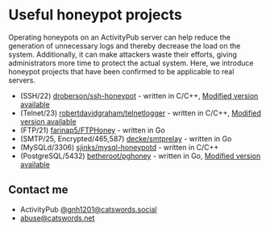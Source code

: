 # Useful honeypot projects

Operating honeypots on an ActivityPub server can help reduce the generation of unnecessary logs and thereby decrease the load on the system. Additionally, it can make attackers waste their efforts, giving administrators more time to protect the actual system. Here, we introduce honeypot projects that have been confirmed to be applicable to real servers.

* (SSH/22) [droberson/ssh-honeypot](https://github.com/droberson/ssh-honeypot) - written in C/C++, [Modified version available](https://github.com/gnh1201/ssh-honeypot)
* (Telnet/23) [robertdavidgraham/telnetlogger](https://github.com/robertdavidgraham/telnetlogger) - written in C/C++, [Modified version available](https://github.com/gnh1201/telnetlogger)
* (FTP/21) [farinap5/FTPHoney](droberson/ssh-honeypot) - written in Go
* (SMTP/25, Encrypted/465,587) [decke/smtprelay](https://github.com/decke/smtprelay) - written in Go
* (MySQLd/3306) [sjinks/mysql-honeypotd](https://github.com/sjinks/mysql-honeypotd) - written in C/C++
* (PostgreSQL/5432) [betheroot/pghoney](https://github.com/betheroot/pghoney)  - written in Go, [Modified version available](https://github.com/gnh1201/pghoney)

## Contact me
* ActivityPub [@gnh1201@catswords.social](https://catswords.social/@gnh1201)
* abuse@catswords.net
